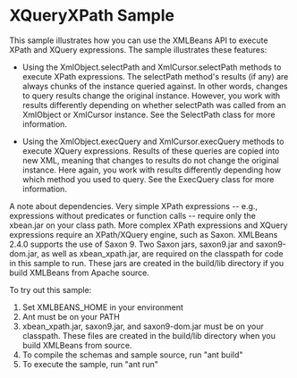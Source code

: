 # XQueryXPath Sample

This sample illustrates how you can use the XMLBeans API to execute XPath and XQuery expressions. The sample illustrates these features:

- Using the XmlObject.selectPath and XmlCursor.selectPath methods to execute XPath expressions. The selectPath method's results (if any) are always chunks of the instance queried against. In other words, changes to query results change the original instance. However, you work with results differently depending on whether selectPath was called from an XmlObject or XmlCursor instance. See the SelectPath class for more information.

- Using the XmlObject.execQuery and XmlCursor.execQuery methods to execute XQuery expressions. Results of these queries are copied into new XML, meaning that changes to results do not change the original instance. Here again, you work with results differently depending how which method you used to query. See the ExecQuery class for more information.

A note about dependencies. Very simple XPath expressions -- e.g., expressions without predicates or function calls -- require only the xbean.jar on your class path. More complex XPath expressions and XQuery expressions require an XPath/XQuery engine, such as Saxon. XMLBeans 2.4.0 supports the use of Saxon 9. Two Saxon jars, saxon9.jar and saxon9-dom.jar, as well as xbean_xpath.jar, are required on the classpath for code in this sample to run. These jars are created in the build/lib directory if you build XMLBeans from Apache source.

To try out this sample:

1. Set XMLBEANS_HOME in your environment
1. Ant must be on your PATH
1. xbean_xpath.jar, saxon9.jar, and saxon9-dom.jar must be on your classpath. These files are created in the build/lib directory when you build XMLBeans from source.
1. To compile the schemas and sample source, run "ant build"
1. To execute the sample, run "ant run"
